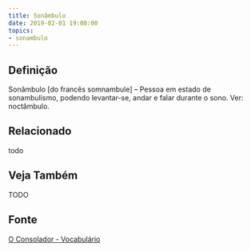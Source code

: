 ```yaml
---
title: Sonâmbulo
date: 2019-02-01 19:00:00
topics:
- sonambulo
---
```


## Definição
Sonâmbulo [do francês somnambule] – Pessoa em estado de sonambulismo, podendo
levantar-se, andar e falar durante o sono. Ver: noctâmbulo.

## Relacionado
todo

## Veja Também
TODO

## Fonte
[O Consolador - Vocabulário](http://www.oconsolador.com.br/linkfixo/vocabulario/principal.html)

